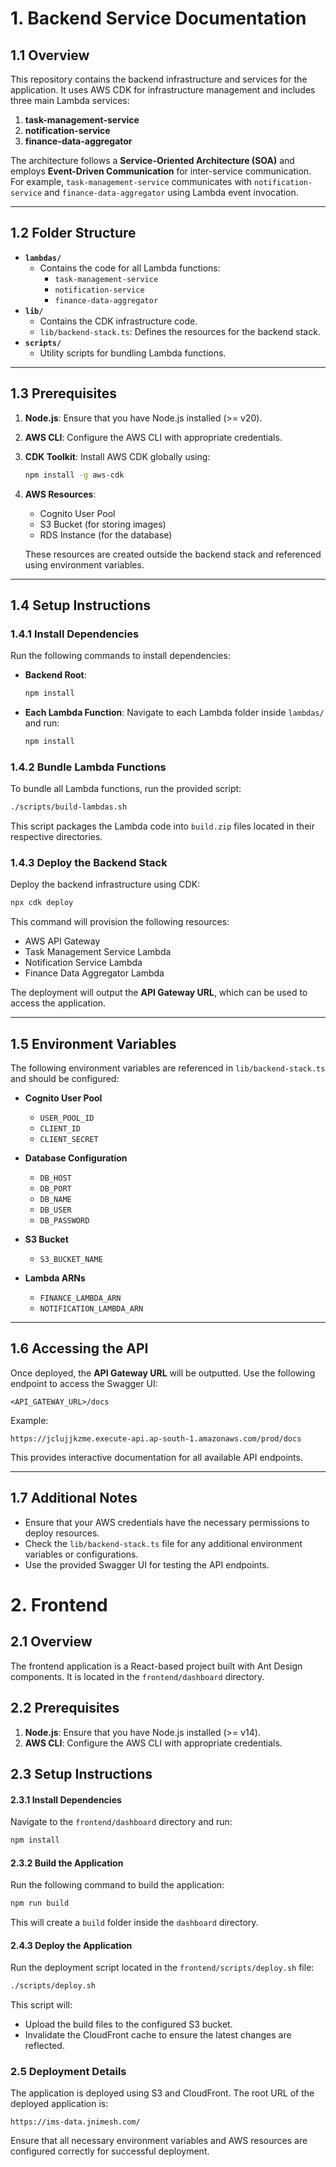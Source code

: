 # 1. Backend Service Documentation

## 1.1 Overview
This repository contains the backend infrastructure and services for the application. It uses AWS CDK for infrastructure management and includes three main Lambda services:

1. **task-management-service**
2. **notification-service**
3. **finance-data-aggregator**

The architecture follows a **Service-Oriented Architecture (SOA)** and employs **Event-Driven Communication** for inter-service communication. For example, `task-management-service` communicates with `notification-service` and `finance-data-aggregator` using Lambda event invocation.

---

## 1.2 Folder Structure
- **`lambdas/`**
    - Contains the code for all Lambda functions:
        - `task-management-service`
        - `notification-service`
        - `finance-data-aggregator`
- **`lib/`**
    - Contains the CDK infrastructure code.
    - `lib/backend-stack.ts`: Defines the resources for the backend stack.
- **`scripts/`**
    - Utility scripts for bundling Lambda functions.

---

## 1.3 Prerequisites
1. **Node.js**: Ensure that you have Node.js installed (>= v20).
2. **AWS CLI**: Configure the AWS CLI with appropriate credentials.
3. **CDK Toolkit**: Install AWS CDK globally using:
   ```bash
   npm install -g aws-cdk
   ```
4. **AWS Resources**:
    - Cognito User Pool
    - S3 Bucket (for storing images)
    - RDS Instance (for the database)

   These resources are created outside the backend stack and referenced using environment variables.

---

## 1.4 Setup Instructions

### 1.4.1 Install Dependencies
Run the following commands to install dependencies:

- **Backend Root**:
  ```bash
  npm install
  ```

- **Each Lambda Function**:
  Navigate to each Lambda folder inside `lambdas/` and run:
  ```bash
  npm install
  ```

### 1.4.2 Bundle Lambda Functions
To bundle all Lambda functions, run the provided script:
```bash
./scripts/build-lambdas.sh
```
This script packages the Lambda code into `build.zip` files located in their respective directories.

### 1.4.3 Deploy the Backend Stack
Deploy the backend infrastructure using CDK:
```bash
npx cdk deploy
```
This command will provision the following resources:
- AWS API Gateway
- Task Management Service Lambda
- Notification Service Lambda
- Finance Data Aggregator Lambda

The deployment will output the **API Gateway URL**, which can be used to access the application.

---

## 1.5 Environment Variables
The following environment variables are referenced in `lib/backend-stack.ts` and should be configured:

- **Cognito User Pool**
    - `USER_POOL_ID`
    - `CLIENT_ID`
    - `CLIENT_SECRET`

- **Database Configuration**
    - `DB_HOST`
    - `DB_PORT`
    - `DB_NAME`
    - `DB_USER`
    - `DB_PASSWORD`

- **S3 Bucket**
    - `S3_BUCKET_NAME`

- **Lambda ARNs**
    - `FINANCE_LAMBDA_ARN`
    - `NOTIFICATION_LAMBDA_ARN`

---

## 1.6 Accessing the API
Once deployed, the **API Gateway URL** will be outputted. Use the following endpoint to access the Swagger UI:

```
<API_GATEWAY_URL>/docs
```

Example:
```
https://jclujjkzme.execute-api.ap-south-1.amazonaws.com/prod/docs
```

This provides interactive documentation for all available API endpoints.

---

## 1.7 Additional Notes
- Ensure that your AWS credentials have the necessary permissions to deploy resources.
- Check the `lib/backend-stack.ts` file for any additional environment variables or configurations.
- Use the provided Swagger UI for testing the API endpoints.

# 2. Frontend

## 2.1 Overview
The frontend application is a React-based project built with Ant Design components. It is located in the `frontend/dashboard` directory.

## 2.2 Prerequisites
1. **Node.js**: Ensure that you have Node.js installed (>= v14).
2. **AWS CLI**: Configure the AWS CLI with appropriate credentials.

## 2.3 Setup Instructions

#### 2.3.1 Install Dependencies
Navigate to the `frontend/dashboard` directory and run:
```bash
npm install
```

#### 2.3.2 Build the Application
Run the following command to build the application:
```bash
npm run build
```
This will create a `build` folder inside the `dashboard` directory.

#### 2.4.3 Deploy the Application
Run the deployment script located in the `frontend/scripts/deploy.sh` file:
```bash
./scripts/deploy.sh
```
This script will:
- Upload the build files to the configured S3 bucket.
- Invalidate the CloudFront cache to ensure the latest changes are reflected.

### 2.5 Deployment Details
The application is deployed using S3 and CloudFront. The root URL of the deployed application is:
```
https://ims-data.jnimesh.com/
```
Ensure that all necessary environment variables and AWS resources are configured correctly for successful deployment.
